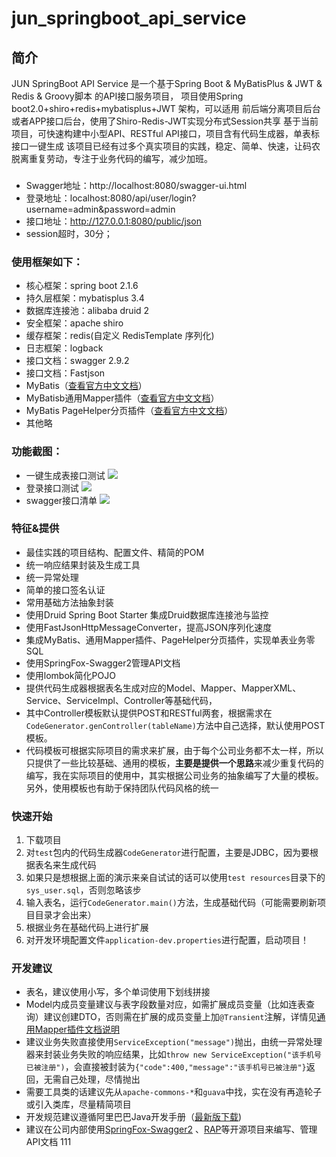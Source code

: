 # jun_springboot_api_service 

## 简介
JUN SpringBoot API Service 是一个基于Spring Boot & MyBatisPlus & JWT  &  Redis & Groovy脚本 的API接口服务项目，
项目使用Spring boot2.0+shiro+redis+mybatisplus+JWT 架构，可以适用 前后端分离项目后台或者APP接口后台，使用了Shiro-Redis-JWT实现分布式Session共享
基于当前项目，可快速构建中小型API、RESTful API接口，项目含有代码生成器，单表标接口一键生成
该项目已经有过多个真实项目的实践，稳定、简单、快速，让码农脱离重复劳动，专注于业务代码的编写，减少加班。


###
- Swagger地址：http://localhost:8080/swagger-ui.html
- 登录地址：localhost:8080/api/user/login?username=admin&password=admin
- 接口地址：http://127.0.0.1:8080/public/json
- session超时，30分；

### 使用框架如下：
* 核心框架：spring boot 2.1.6
* 持久层框架：mybatisplus 3.4
* 数据库连接池：alibaba druid 2
* 安全框架：apache shiro
* 缓存框架：redis(自定义 RedisTemplate 序列化)
* 日志框架：logback
* 接口文档：swagger 2.9.2
* 接口文档：Fastjson 
* MyBatis（[查看官方中文文档](http://www.mybatis.org/mybatis-3/zh/index.html)）
* MyBatisb通用Mapper插件（[查看官方中文文档](https://mapperhelper.github.io/docs/)）
* MyBatis PageHelper分页插件（[查看官方中文文档](https://pagehelper.github.io/)）
* 其他略 

### 功能截图：
- 一键生成表接口测试
![](https://github.com/wujun728/jun_api_service/blob/main/jun_springboot_api/doc/images/1.png) 
- 登录接口测试
![](https://github.com/wujun728/jun_api_service/blob/main/jun_springboot_api/doc/images/2.png) 
- swagger接口清单
![](https://github.com/wujun728/jun_api_service/blob/main/jun_springboot_api/doc/images/3.png) 

 ### 特征&提供
- 最佳实践的项目结构、配置文件、精简的POM
- 统一响应结果封装及生成工具
- 统一异常处理
- 简单的接口签名认证
- 常用基础方法抽象封装
- 使用Druid Spring Boot Starter 集成Druid数据库连接池与监控
- 使用FastJsonHttpMessageConverter，提高JSON序列化速度
- 集成MyBatis、通用Mapper插件、PageHelper分页插件，实现单表业务零SQL
- 使用SpringFox-Swagger2管理API文档
- 使用lombok简化POJO
- 提供代码生成器根据表名生成对应的Model、Mapper、MapperXML、Service、ServiceImpl、Controller等基础代码，
- 其中Controller模板默认提供POST和RESTful两套，根据需求在```CodeGenerator.genController(tableName)```方法中自己选择，默认使用POST模板。
- 代码模板可根据实际项目的需求来扩展，由于每个公司业务都不太一样，所以只提供了一些比较基础、通用的模板，**主要是提供一个思路**来减少重复代码的编写，我在实际项目的使用中，其实根据公司业务的抽象编写了大量的模板。另外，使用模板也有助于保持团队代码风格的统一
 
### 快速开始
1. 下载项目
2. 对```test```包内的代码生成器```CodeGenerator```进行配置，主要是JDBC，因为要根据表名来生成代码
3. 如果只是想根据上面的演示来亲自试试的话可以使用```test resources```目录下的```sys_user.sql```，否则忽略该步
3. 输入表名，运行```CodeGenerator.main()```方法，生成基础代码（可能需要刷新项目目录才会出来）
4. 根据业务在基础代码上进行扩展
5. 对开发环境配置文件```application-dev.properties```进行配置，启动项目！
 
### 开发建议
- 表名，建议使用小写，多个单词使用下划线拼接
- Model内成员变量建议与表字段数量对应，如需扩展成员变量（比如连表查询）建议创建DTO，否则需在扩展的成员变量上加```@Transient```注解，详情见[通用Mapper插件文档说明](https://mapperhelper.github.io/docs/2.use/)
- 建议业务失败直接使用```ServiceException("message")```抛出，由统一异常处理器来封装业务失败的响应结果，比如```throw new ServiceException("该手机号已被注册")```，会直接被封装为```{"code":400,"message":"该手机号已被注册"}```返回，无需自己处理，尽情抛出
- 需要工具类的话建议先从```apache-commons-*```和```guava```中找，实在没有再造轮子或引入类库，尽量精简项目
- 开发规范建议遵循阿里巴巴Java开发手册（[最新版下载](https://github.com/alibaba/p3c))
- 建议在公司内部使用[SpringFox-Swagger2](https://github.com/springfox/springfox) 、[RAP](https://github.com/thx/RAP)等开源项目来编写、管理API文档
111
